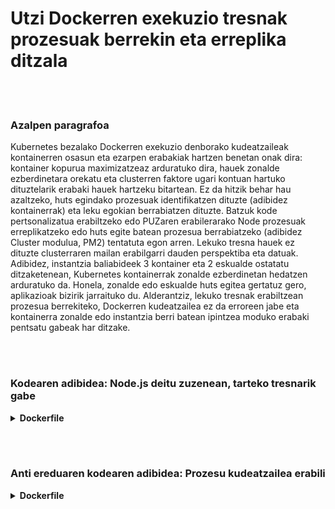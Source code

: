 # Utzi Dockerren exekuzio tresnak prozesuak berrekin eta erreplika ditzala

<br/><br/>

### Azalpen paragrafoa

Kubernetes bezalako Dockerren exekuzio denborako kudeatzaileak kontainerren osasun eta ezarpen erabakiak hartzen benetan onak dira: kontainer kopurua maximizatzeaz arduratuko dira, hauek zonalde ezberdinetara orekatu eta clusterren faktore ugari kontuan hartuko dituztelarik erabaki hauek hartzeku bitartean. Ez da hitzik behar hau azaltzeko, huts egindako prozesuak identifikatzen dituzte (adibidez kontainerrak) eta leku egokian berrabiatzen dituzte. Batzuk kode pertsonalizatua erabiltzeko edo PUZaren erabilerarako Node prozesuak erreplikatzeko edo huts egite batean prozesua berrabiatzeko (adibidez Cluster modulua, PM2) tentatuta egon arren. Lekuko tresna hauek ez dituzte clusterraren mailan erabilgarri dauden perspektiba eta datuak. Adibidez, instantzia baliabideek 3 kontainer eta 2 eskualde ostatatu ditzaketenean, Kubernetes kontainerrak zonalde ezberdinetan hedatzen arduratuko da. Honela, zonalde edo eskualde huts egitea gertatuz gero, aplikazioak bizirik jarraituko du. Alderantziz, lekuko tresnak erabiltzean prozesua berrekiteko, Dockerren kudeatzailea ez da erroreen jabe eta kontainerra zonalde edo instantzia berri batean ipintzea moduko erabaki pentsatu gabeak har ditzake.

<br/><br/>

### Kodearen adibidea: Node.js deitu zuzenean, tarteko tresnarik gabe

<details>

<summary><strong>Dockerfile</strong></summary>

```

FROM node:12-slim

# Eraikitze logika hemen dago

CMD ["node", "index.js"]
```

</details>

<br/><br/>

### Anti ereduaren kodearen adibidea: Prozesu kudeatzailea erabili

<details>

<summary><strong>Dockerfile</strong></summary>

```
FROM node:12-slim

# Eraikitze logika hemen dago

CMD ["pm2-runtime", "indes.js"]
```

</details>
